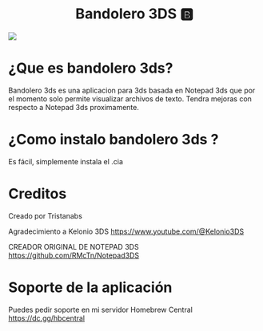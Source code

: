 <div align="center">
<h1 align="center">Bandolero 3DS 🅱️ <a> </h1>
</div>
<img src="https://i.imgur.com/qiutUm0.png">
  
# ¿Que es bandolero 3ds?
Bandolero 3ds es una aplicacion para 3ds basada en Notepad 3ds que por el momento solo permite visualizar archivos de texto.
Tendra mejoras con respecto a Notepad 3ds proximamente.
# ¿Como instalo bandolero 3ds ?
Es fácil, simplemente instala el .cia

# Creditos

Creado por  Tristanabs

Agradecimiento a Kelonio 3DS https://www.youtube.com/@Kelonio3DS

CREADOR ORIGINAL DE NOTEPAD 3DS https://github.com/RMcTn/Notepad3DS

# Soporte de la aplicación
Puedes pedir soporte en mi servidor Homebrew Central
https://dc.gg/hbcentral
